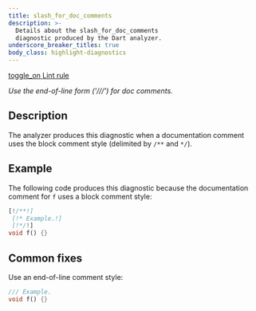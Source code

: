 ```yaml
---
title: slash_for_doc_comments
description: >-
  Details about the slash_for_doc_comments
  diagnostic produced by the Dart analyzer.
underscore_breaker_titles: true
body_class: highlight-diagnostics
---
```


<div class="tags">
  <a class="tag-label"
      href="/tools/linter-rules/slash_for_doc_comments"
      title="Learn about the lint rule that enables this diagnostic."
      aria-label="Learn about the lint rule that enables this diagnostic."
      target="_blank">
    <span class="material-symbols" aria-hidden="true">toggle_on</span>
    <span>Lint rule</span>
  </a>
</div>

_Use the end-of-line form ('///') for doc comments._

## Description

The analyzer produces this diagnostic when a documentation comment uses
the block comment style (delimited by `/**` and `*/`).

## Example

The following code produces this diagnostic because the documentation
comment for `f` uses a block comment style:

```dart
[!/**!]
 [!* Example.!]
 [!*/!]
void f() {}
```

## Common fixes

Use an end-of-line comment style:

```dart
/// Example.
void f() {}
```

